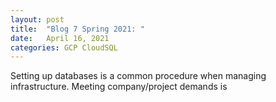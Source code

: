 ```yaml
---
layout: post
title:  "Blog 7 Spring 2021: "
date:   April 16, 2021
categories: GCP CloudSQL 
---
```


Setting up databases is a common procedure when managing infrastructure. Meeting company/project demands is